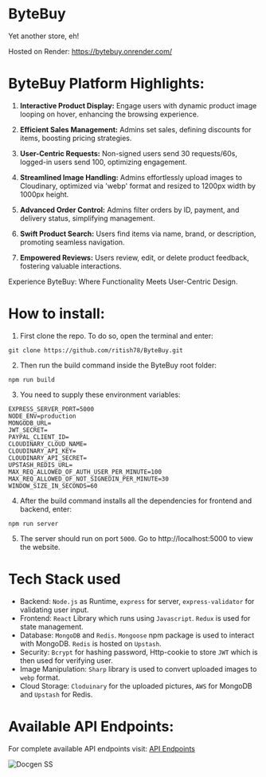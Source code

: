 # ByteBuy
Yet another store, eh!

Hosted on Render: https://bytebuy.onrender.com/

# ByteBuy Platform Highlights:

1. **Interactive Product Display:** Engage users with dynamic product image looping on hover, enhancing the browsing experience.

2. **Efficient Sales Management:** Admins set sales, defining discounts for items, boosting pricing strategies.

3. **User-Centric Requests:** Non-signed users send 30 requests/60s, logged-in users send 100, optimizing engagement.

4. **Streamlined Image Handling:** Admins effortlessly upload images to Cloudinary, optimized via 'webp' format and resized to 1200px width by 1000px height.

5. **Advanced Order Control:** Admins filter orders by ID, payment, and delivery status, simplifying management.

6. **Swift Product Search:** Users find items via name, brand, or description, promoting seamless navigation.

7. **Empowered Reviews:** Users review, edit, or delete product feedback, fostering valuable interactions.

Experience ByteBuy: Where Functionality Meets User-Centric Design.

 # How to install:
1. First clone the repo. To do so, open the terminal and enter:
```
git clone https://github.com/ritish78/ByteBuy.git
```
2. Then run the build command inside the ByteBuy root folder:
```
npm run build
```
3. You need to supply these environment variables:
````
EXPRESS_SERVER_PORT=5000
NODE_ENV=production
MONGODB_URL=
JWT_SECRET=
PAYPAL_CLIENT_ID=
CLOUDINARY_CLOUD_NAME=
CLOUDINARY_API_KEY=
CLOUDINARY_API_SECRET=
UPSTASH_REDIS_URL=
MAX_REQ_ALLOWED_OF_AUTH_USER_PER_MINUTE=100
MAX_REQ_ALLOWED_OF_NOT_SIGNEDIN_PER_MINUTE=30
WINDOW_SIZE_IN_SECONDS=60
````
4. After the build command installs all the dependencies for frontend and backend, enter:
```
npm run server
```
5. The server should run on port `5000`. Go to http://localhost:5000 to view the website.

# Tech Stack used
* Backend: `Node.js` as Runtime, `express` for server, `express-validator` for validating user input.
* Frontend: `React` Library which runs using `Javascript`. `Redux` is used for state management.
* Database: `MongoDB` and `Redis`. `Mongoose` npm package is used to interact with MongoDB. `Redis` is hosted on `Upstash`. 
* Security: `Bcrypt` for hashing password, Http-cookie to store `JWT` which is then used for verifying user.
* Image Manipulation: `Sharp` library is used to convert uploaded images to `webp` format.
* Cloud Storage: `Cloduinary` for the uploaded pictures, `AWS` for MongoDB and `Upstash` for Redis.

# Available API Endpoints:
For complete available API endpoints visit: [API Endpoints](https://brilliant-otter-4ed69e.netlify.app/)

![Docgen SS](https://github.com/ritish78/ByteBuy/assets/36816476/995ce9ad-733b-4ebc-808a-0693ac62dfdd)
